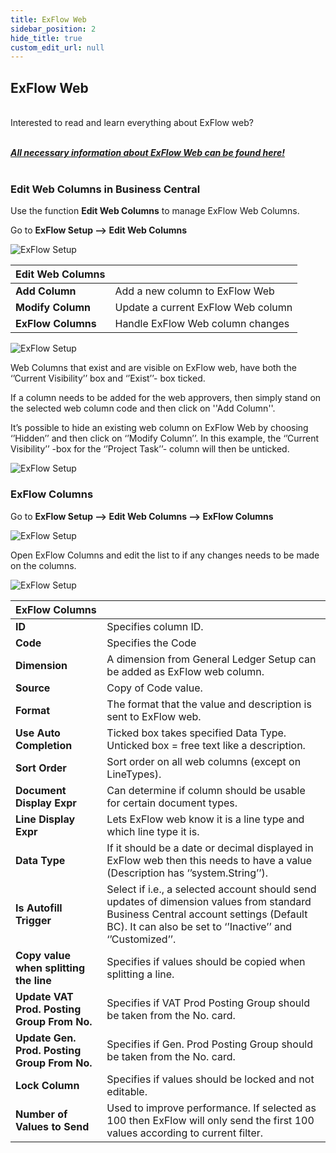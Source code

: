 ```yaml
---
title: ExFlow Web 
sidebar_position: 2
hide_title: true
custom_edit_url: null
---
```


## ExFlow Web

<br/>
Interested to read and learn everything about ExFlow web? <br/> <br/>  

 [***All necessary information about ExFlow Web can be found here!***](https://docs.exflow.cloud/web) <br/><br/> 

### Edit Web Columns in Business Central
Use the function **Edit Web Columns** to manage ExFlow Web Columns. <br/>

Go to **ExFlow Setup --> Edit Web Columns** 

![ExFlow Setup](@site/static/img/media/exflow-setup-edit-web-columns.png) 

| Edit Web Columns      |   | 
|:-|:-|
|**Add Column**| Add a new column to ExFlow Web
|**Modify Column**| Update a current ExFlow Web column
|**ExFlow Columns**| Handle ExFlow Web column changes

![ExFlow Setup](@site/static/img/media/exflow-setup-edit-web-columns-001.png)


Web Columns that exist and are visible on ExFlow web, have both the ‘’Current Visibility’’ box and ‘’Exist’’- box ticked. 

If a column needs to be added for the web approvers, then simply stand on the selected web column code and then click on ''Add Column''.

It’s possible to hide an existing web column on ExFlow Web by choosing ‘’Hidden’’ and then click on ‘’Modify Column’’. In this example, the ‘’Current Visibility’’ -box for the ‘’Project Task’’- column will then be unticked.  

![ExFlow Setup](@site/static/img/media/exflow-setup-edit-web-columns-002.png)


### ExFlow Columns
 
Go to **ExFlow Setup --> Edit Web Columns --> ExFlow Columns** 

![ExFlow Setup](@site/static/img/media/exflow-setup-exflow-columns-001.png)

Open ExFlow Columns and edit the list to if any changes needs to be made on the columns.

![ExFlow Setup](@site/static/img/media/exflow-setup-exflow-columns-002.png)

|ExFlow Columns||
|:-|:-|
|**ID**|Specifies column ID.
|**Code**| Specifies the Code
|**Dimension**| A dimension from General Ledger Setup can be added as ExFlow web column.
|**Source**| Copy of Code value.
|**Format** |The format that the value and description is sent to ExFlow web.
|**Use Auto Completion**| Ticked box takes specified Data Type. Unticked box = free text like a description.
|**Sort Order**| Sort order on all web columns (except on LineTypes).
|**Document Display Expr**| Can determine if column should be usable for certain document types.
|**Line Display Expr**| Lets ExFlow web know it is a line type and which line type it is.
|**Data Type**| If it should be a date or decimal displayed in ExFlow web then this needs to have a value (Description has ‘’system.String’’).
|**Is Autofill Trigger**| Select if i.e., a selected account should send updates of dimension values from standard Business Central account settings (Default BC). It can also be set to ‘’Inactive’’ and ‘’Customized’’.
|**Copy value when splitting the line**| Specifies if values should be copied when splitting a line.
|**Update VAT Prod. Posting Group From No.**| Specifies if VAT Prod Posting Group should be taken from the No. card.
|**Update Gen. Prod. Posting Group From No.**| Specifies if Gen. Prod Posting Group should be taken from the No. card.
|**Lock Column**| Specifies if values should be locked and not editable.
|**Number of Values to Send**| Used to improve performance. If selected as 100 then ExFlow will only send the first 100 values according to current filter.
